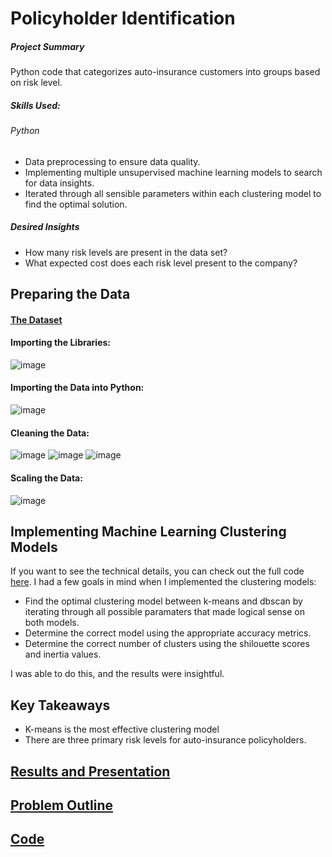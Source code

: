 # Policyholder Identification
##### Project Summary
Python code that categorizes auto-insurance customers into groups based on risk level.
##### Skills Used:
###### Python
* Data preprocessing to ensure data quality.
* Implementing multiple unsupervised machine learning models to search for data insights. 
* Iterated through all sensible parameters within each clustering model to find the optimal solution. 
##### Desired Insights
* How many risk levels are present in the data set?
* What expected cost does each risk level present to the company?

## Preparing the Data
#### [The Dataset](https://github.com/benjammin97/PolicyholderIdentification/blob/main/auto_policies_2020.csv) 
#### Importing the Libraries:
![image](https://user-images.githubusercontent.com/65525140/212584423-cbb7d171-ef71-4f8e-a498-46ccd8bb39f5.png)

#### Importing the Data into Python:
![image](https://user-images.githubusercontent.com/65525140/212584544-a0497d66-5770-4612-8f22-4fe3c6d8fe35.png)

#### Cleaning the Data:
![image](https://user-images.githubusercontent.com/65525140/212584723-ca92618c-0302-4732-a3e7-4ec8d8696716.png)
![image](https://user-images.githubusercontent.com/65525140/212584827-fc2631bd-8ee5-4049-949c-7864529c6977.png)
![image](https://user-images.githubusercontent.com/65525140/212584980-87128cfd-ffa1-4b14-995d-4ef19cddba1e.png)

#### Scaling the Data:
![image](https://user-images.githubusercontent.com/65525140/212585219-d49f1c71-dcdb-4955-9b5a-0f205db47f6e.png)

## Implementing Machine Learning Clustering Models
If you want to see the technical details, you can check out the full code [here](https://github.com/benjammin97/PolicyholderIdentification/blob/main/CategorizingPolicyholders.py).
I had a few goals in mind when I implemented the clustering models:
* Find the optimal clustering model between k-means and dbscan by iterating through all possible paramaters that made logical sense on both models.
* Determine the correct model using the appropriate accuracy metrics.
* Determine the correct number of clusters using the shilouette scores and inertia values.  
  
I was able to do this, and the results were insightful.

## Key Takeaways
* K-means is the most effective clustering model
* There are three primary risk levels for auto-insurance policyholders.

## [Results and Presentation](https://github.com/benjammin97/PolicyholderIdentification/blob/main/Categorizing%20Policyholders%20with%20Unsupervised%20Learning.pptx)

## [Problem Outline](https://github.com/benjammin97/PolicyholderIdentification/blob/main/MSC550%20Fall%202021%20Midterm.pdf)
## [Code](https://github.com/benjammin97/PolicyholderIdentification/blob/main/CategorizingPolicyholders.py)


